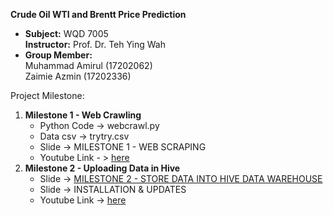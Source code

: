 <h><b>Crude Oil WTI and Brentt Price Prediction</b></h>
<ul>
  <li>
    <b>Subject:</b> WQD 7005 <br><b>Instructor:</b> Prof. Dr. Teh Ying Wah
  </li>
  <li>
    <b>Group Member:</b> <br>Muhammad Amirul (17202062)<br>Zaimie Azmin (17202336)
  </li>
</ul>
<p>
Project Milestone:<br>
<ol>
  <li>
    <b>Milestone 1 - Web Crawling</b><br>
    <ul>
      <li>
        Python Code -> webcrawl.py
      </li>
      <li>
        Data csv -> trytry.csv
      </li>
      <li>
        Slide -> MILESTONE 1 - WEB SCRAPING
      </li>
      <li>
        Youtube Link - > <a href="https://youtu.be/6_hUi_ktaWw">here</a>
      </li>
    </ul>
  </li>
  <li>
    <b>Milestone 2 - Uploading Data in Hive</b><br>
    <ul>
      <li>
        Slide -> <a href="https://github.com/muhdamirulsamsul/DataMining/blob/master/MILESTONE%202%20-%20STORE%20DATA%20INTO%20HIVE.pdf">MILESTONE 2 - STORE DATA INTO HIVE DATA WAREHOUSE</a>
      </li>
      <li>
        Slide -> INSTALLATION & UPDATES
      </li>
      <li>
        Youtube Link -> <a href="https://youtu.be/A2JoxsWwvZ4">here</a>
      </li>
    </ul>
  </li>
</ol>
</p>
